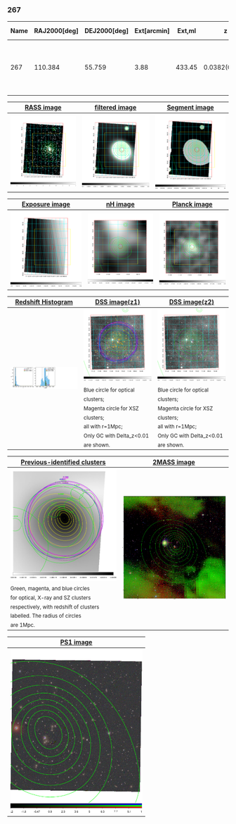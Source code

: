 <div STYLE="page-break-after: always;"></div>

### 267

|Name|RAJ2000[deg]|DEJ2000[deg] |Ext[arcmin]| Ext,ml | z | z_src| C|GC(XSZ,Delta_z<0.01)| GC(OPT,Delta_z<0.01)|GC| R_sig[arcmin] | R500[arcmin] | R500[Mpc]| CRsig[c/s] | CR500[c/s] |L500[1E44 erg/s]|F500[1E-12 erg/s/cm^2]| M500[1E14 Msun]|Tx[keV]|Cnt_sig|Beta|Rc[arcmin]|Comment|Alias|
|---|---|---|---|---|---|------|---|--------|---------|----------|---|---|---|---|---|---|---|---|---|---|---|---|---|---|
|267| 110.384| 55.759| 3.88| 433.45| 0.0382(0.005)| z1, z_xsz| B| L03, MCXC, PSZ2, Tar, XB| A, N| A, L03, MCXC, N, PSZ2, Tar, W, XB| 25.255| 19.113| 0.869| 1.087(0.111)| 1.045(0.107)| 0.627(0.029)| 18.496(0.855)| 1.93(0.05)| 3.25(0.05)| 302.2| 0.963(-0.043+0.027)| 7.734(-0.436+0.314)| -| k469|

|[RASS image](../image/267/267_img.pdf)|[filtered image](../image/267/267_fil.pdf)|[Segment image](../image/267/267_seg.pdf)|
|-------------------|--------------------|-------------------|
| <img src="../image/267/267_img.png" width="300">  | <img src="../image/267/267_fil.png" width="300">   | <img src="../image/267/267_seg.png" width="300">  |

|[Exposure image](../image/267/267_mex.pdf)| [nH image](../image/267/267_nh.pdf)| [Planck image](../image/267/267_p.pdf)|
|-------------------|--------------------|-------------------|
|<img src="../image/267/267_mex.png" width="300">   | <img src="../image/267/267_nh.png" width="300">    | <img src="../image/267/267_p.png" width="300"> |

|[Redshift Histogram](../image/267/267_zg.pdf) | [DSS image(z1)](../image/267/267_dss_z1.pdf)      |  [DSS image(z2)](../image/267/267_dss_z2.pdf)    |
|-------------------|--------------------|-------------------|
|<img src="../image/267/267_zg.png" width="300"> |<img src="../image/267/267_dss_z1.png" width="300"> <sub><br>Blue circle for optical clusters; <br>Magenta circle for XSZ clusters; <br>all with r=1Mpc; <br>Only GC with Delta_z<0.01 are shown. </sub>| <img src="../image/267/267_dss_z2.png" width="300"><sub><br>Blue circle for optical clusters; <br>Magenta circle for XSZ clusters; <br>all with r=1Mpc; <br>Only GC with Delta_z<0.01 are shown. </sub> |

|[Previous-identified clusters](../image/267/267_gc.pdf) | [2MASS image](../image/267/267_2mass.pdf)      |
|-------------------|-------------------|
|<img src=../image/267/267_gc.png width="300"> <br><sub>Green, magenta, and blue circles <br>for optical, X-ray and SZ clusters <br>respectively, with redshift of clusters <br>labelled. The radius of circles <br>are 1Mpc.</sub>|<img src="../image/267/267_2mass.png" width="300">  |

|[PS1 image](../image/267/267_ps1.pdf)            |
|-------------------|
| <img src="../image/267/267_ps1.png" width="300">  |
